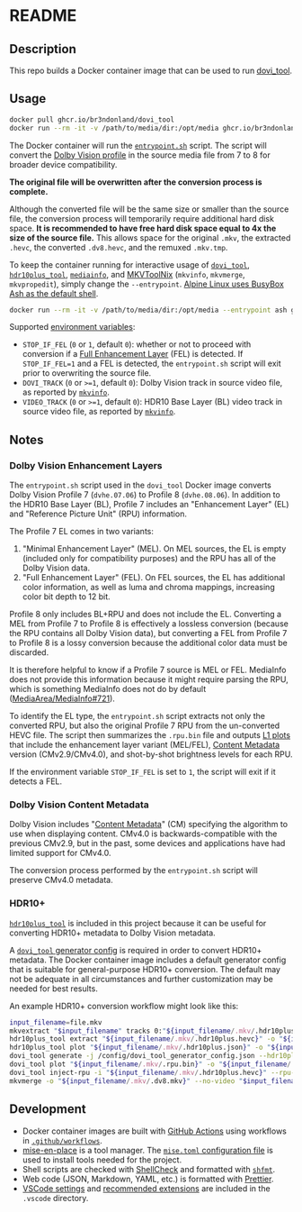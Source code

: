 # README

## Description

This repo builds a Docker container image that can be used to run [dovi_tool](https://github.com/quietvoid/dovi_tool).

## Usage

```sh
docker pull ghcr.io/br3ndonland/dovi_tool
docker run --rm -it -v /path/to/media/dir:/opt/media ghcr.io/br3ndonland/dovi_tool '<filename>' dvhe.07
```

The Docker container will run the [`entrypoint.sh`](./dovi_tool/entrypoint.sh) script. The script will convert the [Dolby Vision profile](https://professionalsupport.dolby.com/s/article/What-is-Dolby-Vision-Profile?language=en_US) in the source media file from 7 to 8 for broader device compatibility.

**The original file will be overwritten after the conversion process is complete.**

Although the converted file will be the same size or smaller than the source file, the conversion process will temporarily require additional hard disk space. **It is recommended to have free hard disk space equal to 4x the size of the source file.** This allows space for the original `.mkv`, the extracted `.hevc`, the converted `.dv8.hevc`, and the remuxed `.mkv.tmp`.

To keep the container running for interactive usage of [`dovi_tool`](https://github.com/quietvoid/dovi_tool), [`hdr10plus_tool`](https://github.com/quietvoid/hdr10plus_tool), [`mediainfo`](https://github.com/mediaarea/mediainfo), and [MKVToolNix](https://codeberg.org/mbunkus/mkvtoolnix) (`mkvinfo`, `mkvmerge`, `mkvpropedit`), simply change the `--entrypoint`. [Alpine Linux uses BusyBox Ash as the default shell](https://wiki.alpinelinux.org/wiki/BusyBox).

```sh
docker run --rm -it -v /path/to/media/dir:/opt/media --entrypoint ash ghcr.io/br3ndonland/dovi_tool
```

Supported [environment variables](https://docs.docker.com/reference/cli/docker/container/run/#env):

- `STOP_IF_FEL` (`0` or `1`, default `0`): whether or not to proceed with conversion if a [Full Enhancement Layer](#dolby-vision-enhancement-layers) (FEL) is detected. If `STOP_IF_FEL=1` and a FEL is detected, the `entrypoint.sh` script will exit prior to overwriting the source file.
- `DOVI_TRACK` (`0` or `>=1`, default `0`): Dolby Vision track in source video file, as reported by [`mkvinfo`](https://mkvtoolnix.download/doc/mkvinfo.html).
- `VIDEO_TRACK` (`0` or `>=1`, default `0`): HDR10 Base Layer (BL) video track in source video file, as reported by [`mkvinfo`](https://mkvtoolnix.download/doc/mkvinfo.html).

## Notes

### Dolby Vision Enhancement Layers

The `entrypoint.sh` script used in the `dovi_tool` Docker image converts Dolby Vision Profile 7 (`dvhe.07.06`) to Profile 8 (`dvhe.08.06`). In addition to the HDR10 Base Layer (BL), Profile 7 includes an "Enhancement Layer" (EL) and "Reference Picture Unit" (RPU) information.

The Profile 7 EL comes in two variants:

1. "Minimal Enhancement Layer" (MEL). On MEL sources, the EL is empty (included only for compatibility purposes) and the RPU has all of the Dolby Vision data.
2. "Full Enhancement Layer" (FEL). On FEL sources, the EL has additional color information, as well as luma and chroma mappings, increasing color bit depth to 12 bit.

Profile 8 only includes BL+RPU and does not include the EL. Converting a MEL from Profile 7 to Profile 8 is effectively a lossless conversion (because the RPU contains all Dolby Vision data), but converting a FEL from Profile 7 to Profile 8 is a lossy conversion because the additional color data must be discarded.

It is therefore helpful to know if a Profile 7 source is MEL or FEL. MediaInfo does not provide this information because it might require parsing the RPU, which is something MediaInfo does not do by default ([MediaArea/MediaInfo#721](https://github.com/MediaArea/MediaInfo/issues/721)).

To identify the EL type, the `entrypoint.sh` script extracts not only the converted RPU, but also the original Profile 7 RPU from the un-converted HEVC file. The script then summarizes the `.rpu.bin` file and outputs [L1 plots](https://professionalsupport.dolby.com/s/article/Dolby-Vision-Content-Creation-Best-Practices-Guide?language=en_US) that include the enhancement layer variant (MEL/FEL), [Content Metadata](#dolby-vision-content-metadata) version (CMv2.9/CMv4.0), and shot-by-shot brightness levels for each RPU.

If the environment variable `STOP_IF_FEL` is set to `1`, the script will exit if it detects a FEL.

### Dolby Vision Content Metadata

Dolby Vision includes "[Content Metadata](https://professionalsupport.dolby.com/s/article/Dolby-Vision-Metadata-Levels?language=en_US)" (CM) specifying the algorithm to use when displaying content. CMv4.0 is backwards-compatible with the previous CMv2.9, but in the past, some devices and applications have had limited support for CMv4.0.

The conversion process performed by the `entrypoint.sh` script will preserve CMv4.0 metadata.

### HDR10+

[`hdr10plus_tool`](https://github.com/quietvoid/hdr10plus_tool) is included in this project because it can be useful for converting HDR10+ metadata to Dolby Vision metadata.

A [`dovi_tool` generator config](https://github.com/quietvoid/dovi_tool/blob/main/docs/generator.md) is required in order to convert HDR10+ metadata. The Docker container image includes a default generator config that is suitable for general-purpose HDR10+ conversion. The default may not be adequate in all circumstances and further customization may be needed for best results.

An example HDR10+ conversion workflow might look like this:

```sh
input_filename=file.mkv
mkvextract "$input_filename" tracks 0:"${input_filename/.mkv/.hdr10plus.hevc}"
hdr10plus_tool extract "${input_filename/.mkv/.hdr10plus.hevc}" -o "${input_filename/.mkv/.hdr10plus.json}"
hdr10plus_tool plot "${input_filename/.mkv/.hdr10plus.json}" -o "${input_filename/.mkv/.hdr10plus_plot.png}"
dovi_tool generate -j /config/dovi_tool_generator_config.json --hdr10plus-json "${input_filename/.mkv/.hdr10plus.json}" -o "${input_filename/.mkv/.rpu.bin}"
dovi_tool plot "${input_filename/.mkv/.rpu.bin}" -o "${input_filename/.mkv/.dv8.l1_plot.png}"
dovi_tool inject-rpu -i "${input_filename/.mkv/.hdr10plus.hevc}" --rpu-in "${input_filename/.mkv/.rpu.bin}" -o "${input_filename/.mkv/.dv8.hevc}"
mkvmerge -o "${input_filename/.mkv/.dv8.mkv}" --no-video "$input_filename" "${input_filename/.mkv/.dv8.hevc}" --track-order 1:0
```

## Development

- Docker container images are built with [GitHub Actions](https://docs.github.com/en/actions) using workflows in [`.github/workflows`](./.github/workflows/ci.yml).
- [mise-en-place](https://mise.jdx.dev/) is a tool manager. The [`mise.toml` configuration file](https://mise.jdx.dev/configuration.html) is used to install tools needed for the project.
- Shell scripts are checked with [ShellCheck](https://github.com/koalaman/shellcheck) and formatted with [`shfmt`](https://github.com/mvdan/sh).
- Web code (JSON, Markdown, YAML, etc.) is formatted with [Prettier](https://prettier.io/).
- [VSCode settings](https://code.visualstudio.com/docs/getstarted/settings) and [recommended extensions](https://code.visualstudio.com/docs/editor/extension-marketplace#_workspace-recommended-extensions) are included in the `.vscode` directory.

